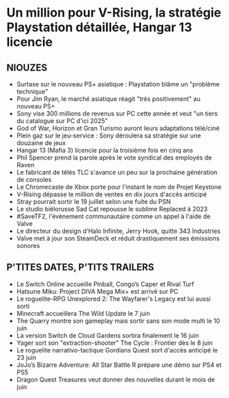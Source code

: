 # Un million pour V-Rising, la stratégie Playstation détaillée, Hangar 13 licencie

## NIOUZES

- Surtaxe sur le nouveau PS+ asiatique : Playstation blâme un "problème technique"
- Pour Jim Ryan, le marché asiatique réagit "très positivement" au nouveau PS+
- Sony vise 300 millions de revenus sur PC cette année et veut "un tiers du catalogue sur PC d'ici 2025"
- God of War, Horizon et Gran Turismo auront leurs adaptations télé/ciné
- Plein gaz sur le jeu-service : Sony déroulera sa stratégie sur une douzaine de jeux
- Hangar 13 (Mafia 3) licencie pour la troisième fois en cinq ans
- Phil Spencer prend la parole après le vote syndical des employés de Raven
- Le fabricant de télés TLC s'avance un peu sur la prochaine génération de consoles 
- Le Chromecaste de Xbox porte pour l'instant le nom de Projet Keystone
- V-Rising dépasse le million de ventes en dix jours d'accès anticipé
- Stray pourrait sortir le 19 juillet selon une fuite du PSN
- Le studio biélorusse Sad Cat repousse le sublime Replaced à 2023
- #SaveTF2, l'évènement communautaire comme un appel à l'aide de Valve
- Le directeur du design d'Halo Infinite, Jerry Hook, quitte 343 Industries
- Valve met à jour son SteamDeck et réduit drastiquement ses émissions sonores

## P'TITES DATES, P'TITS TRAILERS

- Le Switch Online accueille Pinball, Congo’s Caper et Rival Turf
- Hatsune Miku: Project DIVA Mega Mix+ est arrivé sur PC
- Le roguelite-RPG Unexplored 2: The Wayfarer's Legacy est lui aussi sorti
- Minecraft accueillera The Wild Update le 7 juin
- The Quarry montre son gameplay mais sortir sans son mode multi le 10 juin
- La version Switch de Cloud Gardens sortira finalement le 16 juin
- Yager sort son "extraction-shooter" The Cycle : Frontier dès le 8 juin
- Le roguelite narrativo-tactique Gordians Quest sort d'accès anticipé le 23 juin
- JoJo’s Bizarre Adventure: All Star Battle R prépare une démo sur PS4 et PS5
- Dragon Quest Treasures veut donner des nouvelles durant le mois de juin
